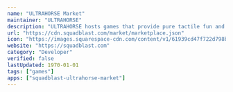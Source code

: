 ```yaml
---
name: "ULTRAHORSE Market"
maintainer: "ULTRAHORSE"
description: "ULTRAHORSE hosts games that provide pure tactile fun and extend it with novel trading features. Visit us at https://squadblast.com"
url: "https://cdn.squadblast.com/market/marketplace.json"
icon: "https://images.squarespace-cdn.com/content/v1/61939cd47f722d798b305763/a0345d53-bd18-4412-90c5-9c133b4fe33b/icon_main_1024.png"
website: "https://squadblast.com"
category: "Developer"
verified: false
lastUpdated: 1970-01-01
tags: ["games"]
apps: ["squadblast-ultrahorse-market"]
---
```

